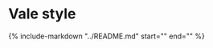 # Vale style

{%
   include-markdown "../README.md"
   start="<!--intro-start-->"
   end="<!--intro-end-->"
%}

